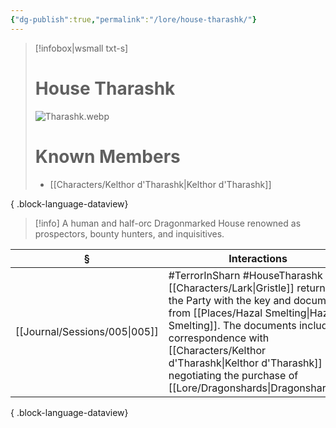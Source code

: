 ```yaml
---
{"dg-publish":true,"permalink":"/lore/house-tharashk/"}
---
```


> [!infobox|wsmall txt-s]
> # House Tharashk
> ![Tharashk.webp](/img/user/z_attachments/Tharashk.webp) 
> # Known Members
>  - [[Characters/Kelthor d'Tharashk\|Kelthor d'Tharashk]]
> 
{ .block-language-dataview}

>[!info] A human and half-orc Dragonmarked House renowned as prospectors, bounty hunters, and inquisitives.

| §                                | Interactions                                                                                                                                                                                                                            |
| -------------------------------- | --------------------------------------------------------------------------------------------------------------------------------------------------------------------------------------------------------------------------------------- |
| [[Journal/Sessions/005\|005]] | #TerrorInSharn #HouseTharashk [[Characters/Lark\|Gristle]] returns to the Party with the key and documents from [[Places/Hazal Smelting\|Hazal Smelting]]. The documents include correspondence with [[Characters/Kelthor d'Tharashk\|Kelthor d'Tharashk]] negotiating the purchase of [[Lore/Dragonshards\|Dragonshards]]. |

{ .block-language-dataview}
